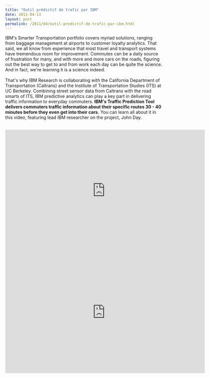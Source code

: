 ```yaml
---
title: "Outil prédictif de trafic par IBM"
date: 2011-04-13
layout: post
permalink: /2011/04/outil-predictif-de-trafic-par-ibm.html
---
```


<p>IBM's Smarter Transportation portfolio covers myriad solutions, ranging from baggage management at airports to customer loyalty analytics. That said, we all know from experience that most travel and transport systems have tremendous room for improvement. Commutes can be a daily source of frustration for many, and with more and more cars on the roads, figuring out the best way to get to and from work each day can be quite the science. And in fact, we're learning it is a science indeed.<br /><br />That's why IBM Research is collaborating with the California Department of Transportation (Caltrans) and the Institute of Transportation Studies (ITS) at UC Berkeley. Combining street sensor data from Caltrans with the road smarts of ITS, IBM predictive analytics can play a key part in delivering traffic information to everyday commuters. <strong>IBM's Traffic Prediction Tool delivers commuters traffic information about their specific routes 30 - 40 minutes before they even get into their cars.</strong> You can learn all about it in this video, featuring lead IBM researcher on the project, John Day.<br /><br /></p> <iframe title="YouTube video player" width="640" height="390" src="http://www.youtube.com/embed/-EyM7uj0Kpc" frameborder="0" allowfullscreen></iframe> <iframe title="YouTube video player" width="640" height="390" src="http://www.youtube.com/embed/vcjFGn3YBg8" frameborder="0" allowfullscreen></iframe>